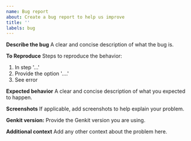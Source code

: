 ```yaml
---
name: Bug report
about: Create a bug report to help us improve
title: ''
labels: bug
---
```


**Describe the bug**
A clear and concise description of what the bug is.

**To Reproduce**
Steps to reproduce the behavior:

1. In step '...'
2. Provide the option '....'
3. See error

**Expected behavior**
A clear and concise description of what you expected to happen.

**Screenshots**
If applicable, add screenshots to help explain your problem.

**Genkit version:**
Provide the Genkit version you are using.

**Additional context**
Add any other context about the problem here.